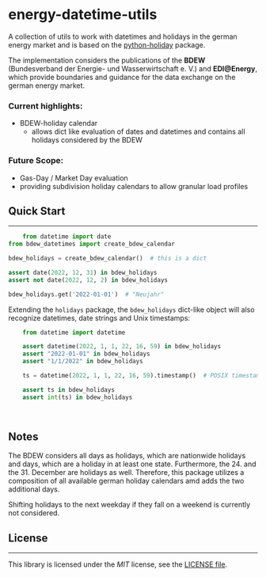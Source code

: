 # energy-datetime-utils

A collection of utils to work with datetimes and holidays in the german energy
market and is based on the [python-holiday](https://github.com/dr-prodigy/python-holidays) package.

The implementation considers the publications of the **BDEW** (Bundesverband der Energie- und Wasserwirtschaft e. V.) and **EDI@Energy**, which provide boundaries and guidance for the data exchange on the german energy market. 

### Current highlights:
* BDEW-holiday calendar
    * allows dict like evaluation of dates and datetimes and contains all holidays considered by the BDEW


### Future Scope:
* Gas-Day / Market Day evaluation
* providing subdivision holiday calendars to allow granular load profiles


## Quick Start
-----------

```python
    from datetime import date
from bdew_datetimes import create_bdew_calendar

bdew_holidays = create_bdew_calendar()  # this is a dict

assert date(2022, 12, 31) in bdew_holidays
assert not date(2022, 12, 2) in bdew_holidays

bdew_holidays.get('2022-01-01')  # "Neujahr"
```

Extending the `holidays` package, the `bdew_holidays` dict-like object will also recognize datetimes, date strings and Unix timestamps:

```python
    from datetime import datetime

    assert datetime(2022, 1, 1, 22, 16, 59) in bdew_holidays
    assert "2022-01-01" in bdew_holidays
    assert "1/1/2022" in bdew_holidays

    ts = datetime(2022, 1, 1, 22, 16, 59).timestamp()  # POSIX timestamp: 1641071819.0

    assert ts in bdew_holidays
    assert int(ts) in bdew_holidays
            
          
```
## Notes

The BDEW considers all days as holidays, which are nationwide holidays and days, which are a holiday in at least one state.
Furthermore, the 24. and the 31. December are holidays as well.
Therefore, this package utilizes a composition of all available german holiday calendars amd adds the two additional days.

Shifting holidays to the next weekday if they fall on a weekend is currently not considered.  


## License
----------

This library is licensed under the
*MIT* license, see the
[LICENSE file](LICENSE).